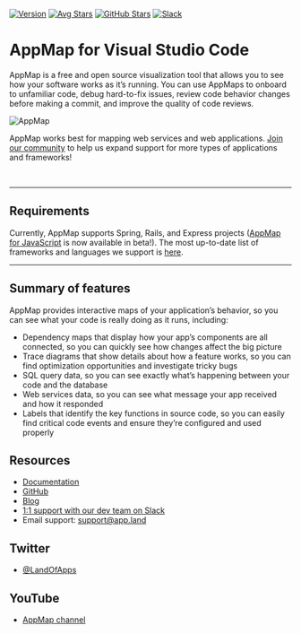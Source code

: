 [![Version](https://img.shields.io/visual-studio-marketplace/v/appland.appmap)](https://marketplace.visualstudio.com/items?itemName=appland.appmap)
[![Avg Stars](https://img.shields.io/visual-studio-marketplace/stars/appland.appmap)](https://marketplace.visualstudio.com/items?itemName=appland.appmap)
[![GitHub Stars](https://img.shields.io/github/stars/applandinc/vscode-appland?style=social)](https://marketplace.visualstudio.com/items?itemName=appland.appmap)
[![Slack](https://img.shields.io/badge/Slack-Join%20the%20community-green)](https://appland.com/slack)

# AppMap for Visual Studio Code

AppMap is a free and open source visualization tool that allows you to see how your software works
as it’s running. You can use AppMaps to onboard to unfamiliar code, debug hard-to-fix issues, review
code behavior changes before making a commit, and improve the quality of code reviews.

![AppMap](https://vscode-appmap.s3.us-east-2.amazonaws.com/media/vscode-sidebyside.png)

AppMap works best for mapping web services and web applications.
[Join our community](https://appland.com/community/) to help us expand support for more types of
applications and frameworks!

&nbsp;

---

## Requirements

Currently, AppMap supports Spring, Rails, and Express projects
([AppMap for JavaScript](https://appland.com/docs/reference/appmap-javascript.html) is now available
in beta!). The most up-to-date list of frameworks and languages we support is
[here](https://appland.com/docs/integrations.html).

---

## Summary of features

AppMap provides interactive maps of your application’s behavior, so you can see what your code is
really doing as it runs, including:

- Dependency maps that display how your app’s components are all connected, so you can quickly see
  how changes affect the big picture
- Trace diagrams that show details about how a feature works, so you can find optimization
  opportunities and investigate tricky bugs
- SQL query data, so you can see exactly what’s happening between your code and the database
- Web services data, so you can see what message your app received and how it responded
- Labels that identify the key functions in source code, so you can easily find critical code events
  and ensure they’re configured and used properly

## Resources

- [Documentation](https://appland.com/docs/appmap-overview.html)
- [GitHub](https://github.com/applandinc)
- [Blog](https://appland.com/blog/)
- [1:1 support with our dev team on Slack](https://appland.com/slack)
- Email support: [support@app.land](mailto:support@app.land)

## Twitter

- [@LandOfApps](https://twitter.com/landofapps)

## YouTube

- [AppMap channel](https://www.youtube.com/channel/UCxVv4gVnr2Uf2PSzoELZUcg)
